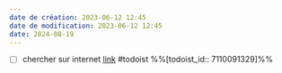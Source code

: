 ```yaml
---
date de création: 2023-06-12 12:45
date de modification: 2023-06-12 12:45
date: 2024-08-19
---
```

- [ ] chercher sur internet [link](https://todoist.com/showTask?id=7110091329) #todoist %%[todoist_id:: 7110091329]%%